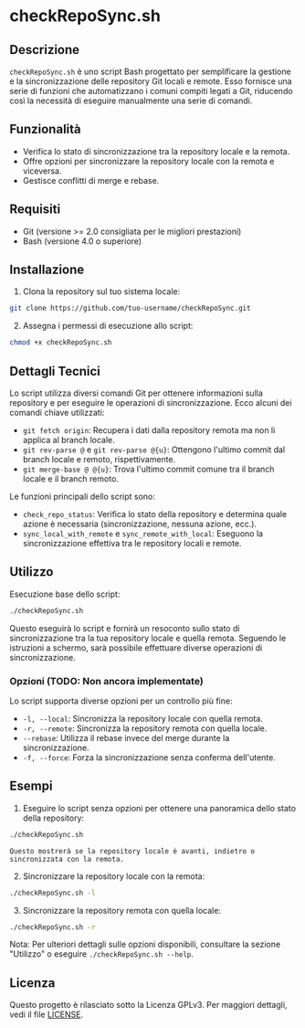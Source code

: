 # checkRepoSync.sh

## Descrizione

`checkRepoSync.sh` è uno script Bash progettato per semplificare la gestione e la sincronizzazione delle repository Git locali e remote. Esso fornisce una serie di funzioni che automatizzano i comuni compiti legati a Git, riducendo così la necessità di eseguire manualmente una serie di comandi.

## Funzionalità

- Verifica lo stato di sincronizzazione tra la repository locale e la remota.
- Offre opzioni per sincronizzare la repository locale con la remota e viceversa.
- Gestisce conflitti di merge e rebase.

## Requisiti

- Git (versione >= 2.0 consigliata per le migliori prestazioni)
- Bash (versione 4.0 o superiore)

## Installazione

1. Clona la repository sul tuo sistema locale:

```bash
git clone https://github.com/tuo-username/checkRepoSync.git
```

2. Assegna i permessi di esecuzione allo script:

```bash
chmod +x checkRepoSync.sh
```

## Dettagli Tecnici

Lo script utilizza diversi comandi Git per ottenere informazioni sulla repository e per eseguire le operazioni di sincronizzazione. Ecco alcuni dei comandi chiave utilizzati:

- `git fetch origin`: Recupera i dati dalla repository remota ma non li applica al branch locale.
- `git rev-parse @` e `git rev-parse @{u}`: Ottengono l'ultimo commit dal branch locale e remoto, rispettivamente.
- `git merge-base @ @{u}`: Trova l'ultimo commit comune tra il branch locale e il branch remoto.

Le funzioni principali dello script sono:

- `check_repo_status`: Verifica lo stato della repository e determina quale azione è necessaria (sincronizzazione, nessuna azione, ecc.).
- `sync_local_with_remote` e `sync_remote_with_local`: Eseguono la sincronizzazione effettiva tra le repository locali e remote.

## Utilizzo

Esecuzione base dello script:

```bash
./checkRepoSync.sh
```

Questo eseguirà lo script e fornirà un resoconto sullo stato di sincronizzazione tra la tua repository locale e quella remota. Seguendo le istruzioni a schermo, sarà possibile effettuare diverse operazioni di sincronizzazione.

### Opzioni   **(TODO: Non ancora implementate)**

Lo script supporta diverse opzioni per un controllo più fine:

- `-l, --local`: Sincronizza la repository locale con quella remota.
- `-r, --remote`: Sincronizza la repository remota con quella locale.
- `--rebase`: Utilizza il rebase invece del merge durante la sincronizzazione.
- `-f, --force`: Forza la sincronizzazione senza conferma dell'utente.

## Esempi

1. Eseguire lo script senza opzioni per ottenere una panoramica dello stato della repository:

```bash
./checkRepoSync.sh
```

    Questo mostrerà se la repository locale è avanti, indietro o sincronizzata con la remota.

2. Sincronizzare la repository locale con la remota:

```bash
./checkRepoSync.sh -l
```

3. Sincronizzare la repository remota con quella locale:

```bash
./checkRepoSync.sh -r
```

Nota: Per ulteriori dettagli sulle opzioni disponibili, consultare la sezione "Utilizzo" o eseguire `./checkRepoSync.sh --help`.

## Licenza

Questo progetto è rilasciato sotto la Licenza GPLv3. Per maggiori dettagli, vedi il file [LICENSE](LICENSE).
